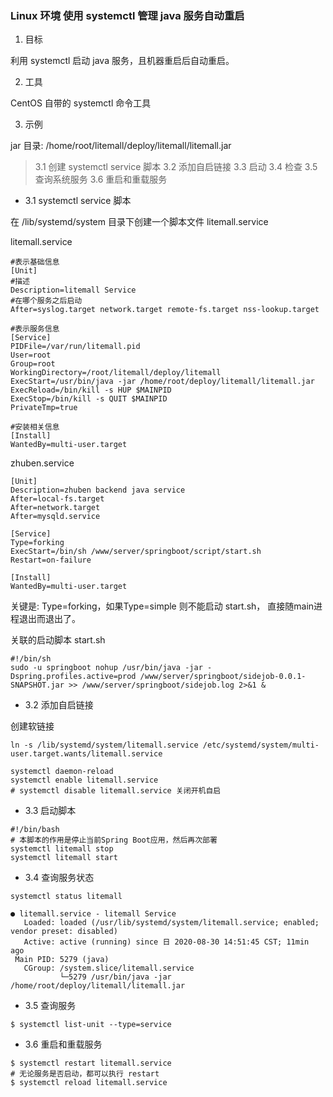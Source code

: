 ### Linux 环境 使用 systemctl 管理 java 服务自动重启

1. 目标 

利用 systemctl 启动 java 服务，且机器重启后自动重启。

2. 工具

CentOS 自带的 systemctl 命令工具

3. 示例

jar 目录: /home/root/litemall/deploy/litemall/litemall.jar

> 3.1 创建 systemctl service 脚本
> 3.2 添加自启链接
> 3.3 启动
> 3.4 检查
> 3.5 查询系统服务
> 3.6 重启和重载服务

- 3.1 systemctl service 脚本

在 /lib/systemd/system 目录下创建一个脚本文件 litemall.service

litemall.service
```shell
#表示基础信息
[Unit]
#描述
Description=litemall Service
#在哪个服务之后启动
After=syslog.target network.target remote-fs.target nss-lookup.target

#表示服务信息
[Service]
PIDFile=/var/run/litemall.pid
User=root
Group=root
WorkingDirectory=/root/litemall/deploy/litemall
ExecStart=/usr/bin/java -jar /home/root/deploy/litemall/litemall.jar
ExecReload=/bin/kill -s HUP $MAINPID
ExecStop=/bin/kill -s QUIT $MAINPID
PrivateTmp=true

#安装相关信息
[Install]
WantedBy=multi-user.target
```

zhuben.service
```shell
[Unit]
Description=zhuben backend java service
After=local-fs.target
After=network.target
After=mysqld.service

[Service]
Type=forking
ExecStart=/bin/sh /www/server/springboot/script/start.sh
Restart=on-failure

[Install]
WantedBy=multi-user.target
```

关键是: Type=forking，如果Type=simple 则不能启动 start.sh， 直接随main进程退出而退出了。

关联的启动脚本 start.sh
```shell
#!/bin/sh
sudo -u springboot nohup /usr/bin/java -jar -Dspring.profiles.active=prod /www/server/springboot/sidejob-0.0.1-SNAPSHOT.jar >> /www/server/springboot/sidejob.log 2>&1 &
```

- 3.2 添加自启链接

创建软链接
```shell
ln -s /lib/systemd/system/litemall.service /etc/systemd/system/multi-user.target.wants/litemall.service

systemctl daemon-reload
systemctl enable litemall.service
# systemctl disable litemall.service 关闭开机自启
```

- 3.3 启动脚本

```shell
#!/bin/bash
# 本脚本的作用是停止当前Spring Boot应用，然后再次部署
systemctl litemall stop
systemctl litemall start
```


- 3.4 查询服务状态
```shell
systemctl status litemall

● litemall.service - litemall Service
   Loaded: loaded (/usr/lib/systemd/system/litemall.service; enabled; vendor preset: disabled)
   Active: active (running) since 日 2020-08-30 14:51:45 CST; 11min ago
 Main PID: 5279 (java)
   CGroup: /system.slice/litemall.service
           └─5279 /usr/bin/java -jar /home/root/deploy/litemall/litemall.jar
```

- 3.5 查询服务
```shell
$ systemctl list-unit --type=service
```

- 3.6 重启和重载服务
```shell
$ systemctl restart litemall.service
# 无论服务是否启动，都可以执行 restart
$ systemctl reload litemall.service
```
